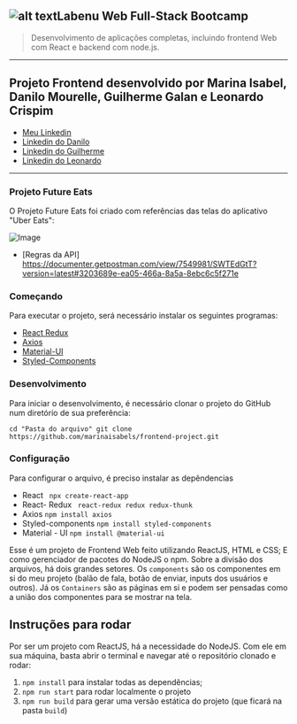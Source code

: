 ## ![alt text](https://miro.medium.com/fit/c/128/128/2*pq7dg0Y11VmKBSy6qiJdtQ.png "Logo Title Text 1")Labenu Web Full-Stack Bootcamp
> Desenvolvimento de aplicações completas, incluindo frontend Web com React e backend com node.js.
______

## Projeto Frontend desenvolvido por Marina Isabel, Danilo Mourelle, Guilherme Galan e Leonardo Crispim 
- [ Meu Linkedin](https://www.linkedin.com/in/marinaisabel/)
- [Linkedin do Danilo](https://www.linkedin.com/in/danilomourelle/)
- [Linkedin do Guilherme](https://www.linkedin.com/in/guilherme-galan-2707b580/)
- [Linkedin do Leonardo](https://www.linkedin.com/in/leonardo-crispim-371a23134/)

______

### Projeto Future Eats 

  O Projeto Future Eats foi criado com referências das telas do aplicativo "Uber Eats":
  
  
  
  
 ![Image](../master/image/ipad-copy.png)
                                                                 
                                                                 
                                                                 
                                                                 
                                                                 
- [Regras da API] https://documenter.getpostman.com/view/7549981/SWTEdGtT?version=latest#3203689e-ea05-466a-8a5a-8ebc6c5f271e



### Começando
  Para executar o projeto, será necessário instalar os seguintes programas:
  - [React Redux](https://medium.com/reactbrasil/iniciando-com-redux-c14ca7b7dcf)
  - [Axios](https://medium.com/@eptaccio/construindo-um-service-para-requisi%C3%A7%C3%B5es-http-em-um-app-javascript-e93f653cb0ff)
  - [Material-UI](https://material-ui.com/)
  - [Styled-Components](https://styled-components.com/docs/basics/)
  
### Desenvolvimento
  Para iniciar o desenvolvimento, é necessário clonar o projeto do GitHub num diretório de sua preferência:
  
  ``cd "Pasta do arquivo"
    git clone https://github.com/marinaisabels/frontend-project.git
    ``
### Configuração
  Para configurar o arquivo, é preciso instalar as depêndencias
  - React
    ` npx create-react-app`
  - React- Redux 
  ` react-redux
    redux
    redux-thunk`
  - Axios 
    `npm install axios`
  - Styled-components 
    `npm install styled-components`
  - Material - UI 
    `npm install @material-ui`
    
Esse é um projeto de Frontend Web feito utilizando ReactJS, HTML e CSS; 
E como gerenciador de pacotes do NodeJS o npm. Sobre a divisão dos arquivos, há dois grandes setores. Os `components` são os componentes em si do meu projeto (balão de fala, botão de enviar, inputs dos usuários e outros). Já os `Containers` são as páginas em si e podem ser pensadas como a união dos componentes para se mostrar na tela. 

## Instruções para rodar
Por ser um projeto com ReactJS, há a necessidade do NodeJS. Com ele em 
sua máquina, basta abrir o terminal e navegar até o repositório clonado e 
rodar:

1. `npm install` para instalar todas as dependências;
1. `npm run start` para rodar localmente o projeto
1. `npm run build` para gerar uma versão estática do projeto 
(que ficará na pasta `build`)

